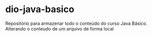# dio-java-basico
Repositório para armazenar todo o conteúdo do curso Java Básico.
Alterando o conteudo de um arquivo de forma local
